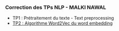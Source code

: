 ### Correction des TPs NLP - MALKI NAWAL 
- TP1 : Prétraitement du texte - Text preprocessing
- [TP2 : Algorithme Word2Vec du word embedding](https://github.com/NawalMalki/NLP_Lab1/blob/main/nlp-tp2-word2vec.ipynb)
